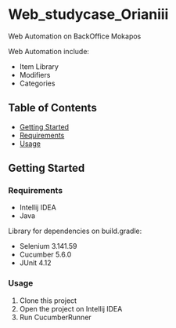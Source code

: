 # Web_studycase_Orianiii
Web Automation on BackOffice Mokapos

Web Automation include:
* Item Library 
* Modifiers
* Categories

## Table of Contents
* [Getting Started](#getting-started)
* [Requirements](#requirements)
* [Usage](#usage)

## Getting Started
### Requirements
* Intellij IDEA
* Java

Library for dependencies on build.gradle:
* Selenium 3.141.59
* Cucumber 5.6.0
* JUnit 4.12

### Usage
1. Clone this project
2. Open the project on Intellij IDEA
3. Run CucumberRunner
